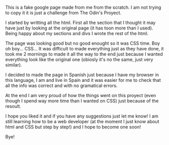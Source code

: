 This is a fake google page made from me from the scratch. I am not trying to copy it it is just a challenge from The Odin's Proyect.

I started by writting all the html. First all the section that I thought it may have just by looking at the original page (it has toon more than I used). Being happy about my sections and divs I wrote the rest of the html. 

The page was looking good but no good enought so it was CSS time. Boy oh boy... CSS... It was difficult to made everything just as they have done, it took me 2 mornings to made it all the way to the end just because I wanted everything look like the original one (obiosly it's no the same, just very similar). 

I decided to made the page in Spanish just because I have my browser in this language, I am and live in Spain and it was easier for me to check that all the info was correct and with no gramatical errors. 

At the end I am very proud of how the things went on this proyect (even though I spend way more time than I wanted on CSS) just because of the resoult. 

I hope you liked it and if you have any suggestions just let me know! I am still learning how to be a web developer (at the moment I just know about html and CSS but step by step!) and I hope to become one soon!

Bye!
